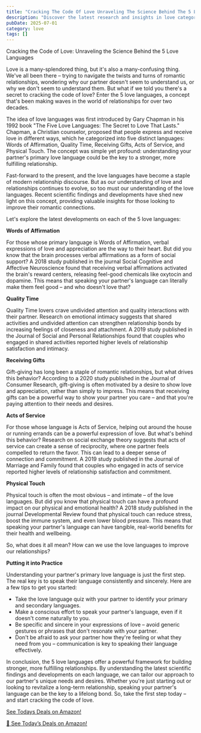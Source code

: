```yaml
---
title: "Cracking The Code Of Love Unraveling The Science Behind The 5 Love Languages"
description: "Discover the latest research and insights in love category on MindVerse Daily."
pubDate: 2025-07-01
category: love
tags: []
---
```




Cracking the Code of Love: Unraveling the Science Behind the 5 Love Languages

Love is a many-splendored thing, but it's also a many-confusing thing. We've all been there – trying to navigate the twists and turns of romantic relationships, wondering why our partner doesn't seem to understand us, or why we don't seem to understand them. But what if we told you there's a secret to cracking the code of love? Enter the 5 love languages, a concept that's been making waves in the world of relationships for over two decades.

The idea of love languages was first introduced by Gary Chapman in his 1992 book "The Five Love Languages: The Secret to Love That Lasts." Chapman, a Christian counselor, proposed that people express and receive love in different ways, which he categorized into five distinct languages: Words of Affirmation, Quality Time, Receiving Gifts, Acts of Service, and Physical Touch. The concept was simple yet profound: understanding your partner's primary love language could be the key to a stronger, more fulfilling relationship.

Fast-forward to the present, and the love languages have become a staple of modern relationship discourse. But as our understanding of love and relationships continues to evolve, so too must our understanding of the love languages. Recent scientific findings and developments have shed new light on this concept, providing valuable insights for those looking to improve their romantic connections.

Let's explore the latest developments on each of the 5 love languages:

**Words of Affirmation**

For those whose primary language is Words of Affirmation, verbal expressions of love and appreciation are the way to their heart. But did you know that the brain processes verbal affirmations as a form of social support? A 2018 study published in the journal Social Cognitive and Affective Neuroscience found that receiving verbal affirmations activated the brain's reward centers, releasing feel-good chemicals like oxytocin and dopamine. This means that speaking your partner's language can literally make them feel good – and who doesn't love that?

**Quality Time**

Quality Time lovers crave undivided attention and quality interactions with their partner. Research on emotional intimacy suggests that shared activities and undivided attention can strengthen relationship bonds by increasing feelings of closeness and attachment. A 2019 study published in the Journal of Social and Personal Relationships found that couples who engaged in shared activities reported higher levels of relationship satisfaction and intimacy.

**Receiving Gifts**

Gift-giving has long been a staple of romantic relationships, but what drives this behavior? According to a 2020 study published in the Journal of Consumer Research, gift-giving is often motivated by a desire to show love and appreciation, rather than simply to impress. This means that receiving gifts can be a powerful way to show your partner you care – and that you're paying attention to their needs and desires.

**Acts of Service**

For those whose language is Acts of Service, helping out around the house or running errands can be a powerful expression of love. But what's behind this behavior? Research on social exchange theory suggests that acts of service can create a sense of reciprocity, where one partner feels compelled to return the favor. This can lead to a deeper sense of connection and commitment. A 2019 study published in the Journal of Marriage and Family found that couples who engaged in acts of service reported higher levels of relationship satisfaction and commitment.

**Physical Touch**

Physical touch is often the most obvious – and intimate – of the love languages. But did you know that physical touch can have a profound impact on our physical and emotional health? A 2018 study published in the journal Developmental Review found that physical touch can reduce stress, boost the immune system, and even lower blood pressure. This means that speaking your partner's language can have tangible, real-world benefits for their health and wellbeing.

So, what does it all mean? How can we use the love languages to improve our relationships?

**Putting it into Practice**

Understanding your partner's primary love language is just the first step. The real key is to speak their language consistently and sincerely. Here are a few tips to get you started:

* Take the love language quiz with your partner to identify your primary and secondary languages.
* Make a conscious effort to speak your partner's language, even if it doesn't come naturally to you.
* Be specific and sincere in your expressions of love – avoid generic gestures or phrases that don't resonate with your partner.
* Don't be afraid to ask your partner how they're feeling or what they need from you – communication is key to speaking their language effectively.

In conclusion, the 5 love languages offer a powerful framework for building stronger, more fulfilling relationships. By understanding the latest scientific findings and developments on each language, we can tailor our approach to our partner's unique needs and desires. Whether you're just starting out or looking to revitalize a long-term relationship, speaking your partner's language can be the key to a lifelong bond. So, take the first step today – and start cracking the code of love.

[ See Todays Deals on Amazon!](https://amzn.to/3UjsCWp)

[🛒 See Today’s Deals on Amazon!](https://amzn.to/3UjsCWp)